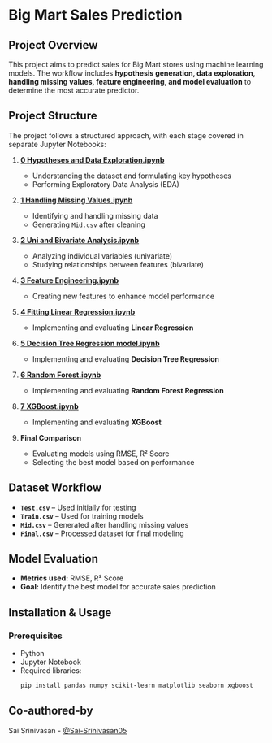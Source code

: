 # Big Mart Sales Prediction  

## Project Overview  
This project aims to predict sales for Big Mart stores using machine learning models. The workflow includes **hypothesis generation, data exploration, handling missing values, feature engineering, and model evaluation** to determine the most accurate predictor.  

## Project Structure  
The project follows a structured approach, with each stage covered in separate Jupyter Notebooks:  

1. **[0 Hypotheses and Data Exploration.ipynb](0%20Hypotheses%20and%20Data%20Exploration.ipynb)**  
   - Understanding the dataset and formulating key hypotheses  
   - Performing Exploratory Data Analysis (EDA)  

2. **[1 Handling Missing Values.ipynb](1%20Handling%20Missing%20Values.ipynb)**  
   - Identifying and handling missing data  
   - Generating `Mid.csv` after cleaning  

3. **[2 Uni and Bivariate Analysis.ipynb](2%20Uni%20and%20Bivariate%20Analysis.ipynb)**  
   - Analyzing individual variables (univariate)  
   - Studying relationships between features (bivariate)  

4. **[3 Feature Engineering.ipynb](3%20Feature%20Engineering.ipynb)**  
   - Creating new features to enhance model performance  

5. **[4 Fitting Linear Regression.ipynb](4%20Fitting%20Linear%20Regression.ipynb)**  
   - Implementing and evaluating **Linear Regression**  

6. **[5 Decision Tree Regression model.ipynb](5%20Decision%20Tree%20Regression%20model.ipynb)**  
   - Implementing and evaluating **Decision Tree Regression**  

7. **[6 Random Forest.ipynb](6%20Random%20Forest.ipynb)**  
   - Implementing and evaluating **Random Forest Regression**  

8. **[7 XGBoost.ipynb](7%20XGBoost.ipynb)**  
   - Implementing and evaluating **XGBoost**  

9. **Final Comparison**  
   - Evaluating models using RMSE, R² Score  
   - Selecting the best model based on performance  

## Dataset Workflow  
- **`Test.csv`** – Used initially for testing  
- **`Train.csv`** – Used for training models  
- **`Mid.csv`** – Generated after handling missing values  
- **`Final.csv`** – Processed dataset for final modeling  

## Model Evaluation  
- **Metrics used:** RMSE, R² Score  
- **Goal:** Identify the best model for accurate sales prediction  

## Installation & Usage  
### Prerequisites  
- Python  
- Jupyter Notebook  
- Required libraries:  
  ```bash
  pip install pandas numpy scikit-learn matplotlib seaborn xgboost
## Co-authored-by
Sai Srinivasan - [@Sai-Srinivasan05](https://github.com/Sai-Srinivasan05)

